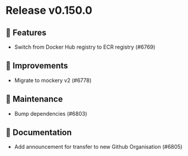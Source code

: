 # Release v0.150.0

## 🚀 Features

- Switch from Docker Hub registry to ECR registry (#6769)

## 🎯 Improvements

- Migrate to mockery v2 (#6778)

## 🧰 Maintenance

- Bump dependencies (#6803)

## 📝 Documentation

- Add announcement for transfer to new Github Organisation (#6805)
